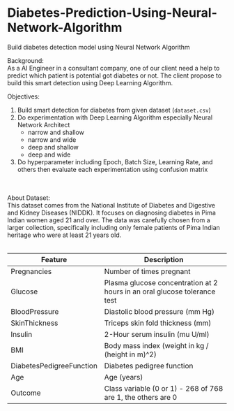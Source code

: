 # Diabetes-Prediction-Using-Neural-Network-Algorithm
Build diabetes detection model using Neural Network Algorithm


Background:<br>
As a AI Engineer in a consultant company, one of our client need a help to predict which patient is potential got diabetes or not. The client propose to build this smart detection using Deep Learning Algorithm.

Objectives:
1. Build smart detection for diabetes from given dataset (`dataset.csv`)
2. Do experimentation with Deep Learning Algorithm especially Neural Network Architect
    - narrow and shallow
    - narrow and wide 
    - deep and shallow
    - deep and wide
3. Do hyperparameter including Epoch, Batch Size, Learning Rate, and others then evaluate each experimentation using confusion matrix

<br><br>
About Dataset:<br>
This dataset comes from the National Institute of Diabetes and Digestive and Kidney Diseases (NIDDK). It focuses on diagnosing diabetes in Pima Indian women aged 21 and over. The data was carefully chosen from a larger collection, specifically including only female patients of Pima Indian heritage who were at least 21 years old.
<br><br>
<table>
    <thead>
      <tr>
        <th>Feature</th>
        <th>Description</th>
      </tr>
    </thead>
    <tbody>
      <tr>
        <td>Pregnancies</td>
        <td>Number of times pregnant</td>
      </tr>
      <tr>
        <td>Glucose</td>
        <td>Plasma glucose concentration at 2 hours in an oral glucose tolerance test</td>
      </tr>
      <tr>
        <td>BloodPressure</td>
        <td>Diastolic blood pressure (mm Hg)</td>
      </tr>
      <tr>
        <td>SkinThickness</td>
        <td>Triceps skin fold thickness (mm)</td>
      </tr>
      <tr>
        <td>Insulin</td>
        <td>2-Hour serum insulin (mu U/ml)</td>
      </tr>
      <tr>
        <td>BMI</td>
        <td>Body mass index (weight in kg / (height in m)^2)</td>
      </tr>
      <tr>
        <td>DiabetesPedigreeFunction</td>
        <td>Diabetes pedigree function</td>
      </tr>
      <tr>
        <td>Age</td>
        <td>Age (years)</td>
      </tr>
      <tr>
        <td>Outcome</td>
        <td>Class variable (0 or 1) - 268 of 768 are 1, the others are 0</td>
      </tr>
    </tbody>
  </table>